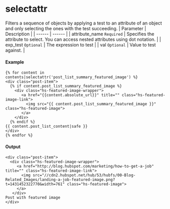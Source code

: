 # selectattr
Filters a sequence of objects by applying a test to an attribute of an object and only selecting the ones with the test succeeding.
| Parameter | Description | 
|  ------  |  ------  | 
| attribute_name `Required` | Specifies the attribute to select. You can access nested attributes using dot notation. | 
| exp_test `Optional` | The expression to test | 
| val `Optional` | Value to test against. | 


#### Example
```jinja2
{% for content in contents|selectattr('post_list_summary_featured_image') %}
<div class="post-item">
  {% if content.post_list_summary_featured_image %}
    <div class="hs-featured-image-wrapper">
       <a href="{{content.absolute_url}}" title="" class="hs-featured-image-link">
         <img src="{{ content.post_list_summary_featured_image }}" class="hs-featured-image">
       </a>
    </div>
  {% endif %}
{{ content.post_list_content|safe }}
</div>
{% endfor %}
```

#### Output
```jinja2
<div class="post-item">
  <div class="hs-featured-image-wrapper">
     <a href="http://blog.hubspot.com/marketing/how-to-get-a-job" title="" class="hs-featured-image-link">
       <img src="//cdn2.hubspot.net/hub/53/hubfs/00-Blog-Related_Images/landing-a-job-featured-image.png?t=1431452322770&width=761" class="hs-featured-image">
     </a>
   </div>
Post with featured image
</div>
```

